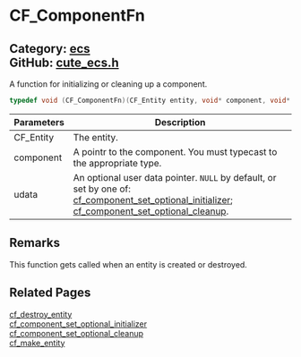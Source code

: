 [](../header.md ':include')

# CF_ComponentFn

Category: [ecs](/api_reference?id=ecs)  
GitHub: [cute_ecs.h](https://github.com/RandyGaul/cute_framework/blob/master/include/cute_ecs.h)  
---

A function for initializing or cleaning up a component.

```cpp
typedef void (CF_ComponentFn)(CF_Entity entity, void* component, void* udata);
```

Parameters | Description
--- | ---
CF_Entity | The entity.
component | A pointr to the component. You must typecast to the appropriate type.
udata | An optional user data pointer. `NULL` by default, or set by one of: [cf_component_set_optional_initializer](/ecs/cf_component_set_optional_initializer.md); [cf_component_set_optional_cleanup](/ecs/cf_component_set_optional_cleanup.md).

## Remarks

This function gets called when an entity is created or destroyed.

## Related Pages

[cf_destroy_entity](/ecs/cf_destroy_entity.md)  
[cf_component_set_optional_initializer](/ecs/cf_component_set_optional_initializer.md)  
[cf_component_set_optional_cleanup](/ecs/cf_component_set_optional_cleanup.md)  
[cf_make_entity](/ecs/cf_make_entity.md)  
